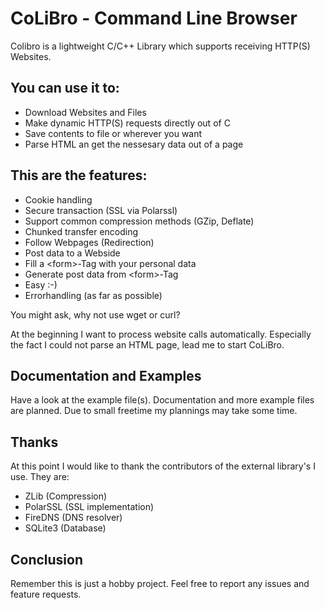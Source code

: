 CoLiBro - Command Line Browser
==============================

Colibro is a lightweight C/C++ Library which supports receiving HTTP(S) Websites.

You can use it to:
------------------

* Download Websites and Files
* Make dynamic HTTP(S) requests directly out of C
* Save contents to file or wherever you want
* Parse HTML an get the nessesary data out of a page

This are the features:
----------------------

* Cookie handling
* Secure transaction (SSL via Polarssl)
* Support common compression methods (GZip, Deflate)
* Chunked transfer encoding
* Follow Webpages (Redirection)
* Post data to a Webside
* Fill a &lt;form&gt;-Tag with your personal data
* Generate post data from &lt;form&gt;-Tag
* Easy :-)
* Errorhandling (as far as possible)

You might ask, why not use wget or curl?

At the beginning I want to process website calls automatically. Especially the fact I could not parse an HTML page, lead me to start CoLiBro.

Documentation and Examples
--------------------------
Have a look at the example file(s). Documentation and more example files are planned. Due to small freetime my plannings may take some time.

Thanks
------
At this point I would like to thank the contributors of the external library's I use. They are:

* ZLib (Compression)
* PolarSSL (SSL implementation)
* FireDNS (DNS resolver)
* SQLite3 (Database)

Conclusion
----------
Remember this is just a hobby project. Feel free to report any issues and feature requests.